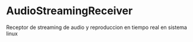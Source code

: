 # AudioStreamingReceiver
Receptor de streaming de audio y reproduccion en tiempo real en sistema linux
